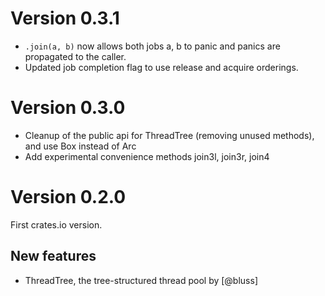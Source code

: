 Version 0.3.1
=============

- `.join(a, b)` now allows both jobs a, b to panic and panics are propagated to
  the caller.
- Updated job completion flag to use release and acquire orderings.

Version 0.3.0
=============

- Cleanup of the public api for ThreadTree (removing unused methods), and use
  Box instead of Arc
- Add experimental convenience methods join3l, join3r, join4

Version 0.2.0
=============

First crates.io version.

New features
------------

- ThreadTree, the tree-structured thread pool by [@bluss]
